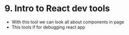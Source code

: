 # 9. Intro  to React dev tools
- With this tool we can look all about components in page
- This tools if for debugging react app